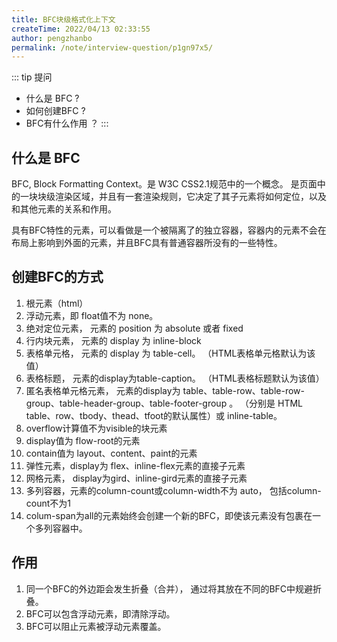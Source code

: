 ```yaml
---
title: BFC块级格式化上下文
createTime: 2022/04/13 02:33:55
author: pengzhanbo
permalink: /note/interview-question/p1gn97x5/
---
```


::: tip 提问

- 什么是 BFC ?
- 如何创建BFC ?
- BFC有什么作用 ？
:::


## 什么是 BFC

BFC, Block Formatting Context。是 W3C CSS2.1规范中的一个概念。 是页面中的一块块级渲染区域，并且有一套渲染规则，它决定了其子元素将如何定位，以及和其他元素的关系和作用。

具有BFC特性的元素，可以看做是一个被隔离了的独立容器，容器内的元素不会在布局上影响到外面的元素，并且BFC具有普通容器所没有的一些特性。

## 创建BFC的方式

1. 根元素（html）
2. 浮动元素，即 float值不为 none。
3. 绝对定位元素， 元素的 position  为 absolute 或者 fixed
4. 行内块元素， 元素的 display 为 inline-block
5. 表格单元格， 元素的 display 为 table-cell。 （HTML表格单元格默认为该值）
6. 表格标题， 元素的display为table-caption。 （HTML表格标题默认为该值）
7. 匿名表格单元格元素， 元素的display为 table、table-row、table-row-group、table-header-group、table-footer-group 。 （分别是 HTML table、row、tbody、thead、tfoot的默认属性）或 inline-table。
8. overflow计算值不为visible的块元素
9. display值为 flow-root的元素
10. contain值为 layout、content、paint的元素
11. 弹性元素，display为 flex、inline-flex元素的直接子元素
12. 网格元素， display为gird、inline-gird元素的直接子元素
13. 多列容器，元素的column-count或column-width不为 auto， 包括column-count不为1
14. colum-span为all的元素始终会创建一个新的BFC，即使该元素没有包裹在一个多列容器中。

## 作用

1. 同一个BFC的外边距会发生折叠（合并）， 通过将其放在不同的BFC中规避折叠。
2. BFC可以包含浮动元素，即清除浮动。
3. BFC可以阻止元素被浮动元素覆盖。
